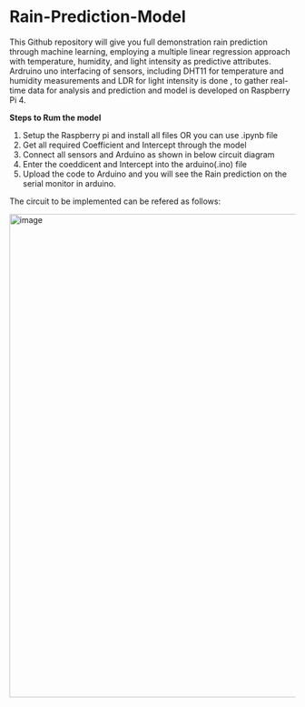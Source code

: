 # Rain-Prediction-Model

This Github repository will give you full demonstration rain prediction through machine learning, employing a multiple linear regression approach with temperature, humidity, and light intensity as predictive attributes. Ardruino uno interfacing of sensors, including DHT11 for temperature and humidity measurements and LDR for light intensity is done , to gather real-time data for analysis and prediction and model is developed on Raspberry Pi 4.

**Steps to Rum the model**
1. Setup the Raspberry pi and install all files OR you can use .ipynb file
2. Get all required Coefficient and Intercept through the model
3. Connect all sensors and Arduino as shown in below circuit diagram
4. Enter the coeddicent and Intercept into the arduino(.ino) file
5. Upload the code to Arduino and you will see the Rain prediction on the serial monitor in arduino. 


 
The circuit to be implemented can be refered as follows:

 <img width="850" alt="image" src="https://github.com/Extremist-18/Rain-Prediction-Model/assets/137435109/69dd5740-b230-4c0d-9ad3-97de89a45b8d">

